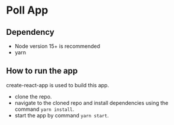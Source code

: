 # Poll App

## Dependency
* Node version 15+ is recommended
* yarn

## How to run the app
create-react-app is used to build this app.

* clone the repo.
* navigate to the cloned repo and install dependencies using the command `yarn install`.
* start the app by command `yarn start`.
